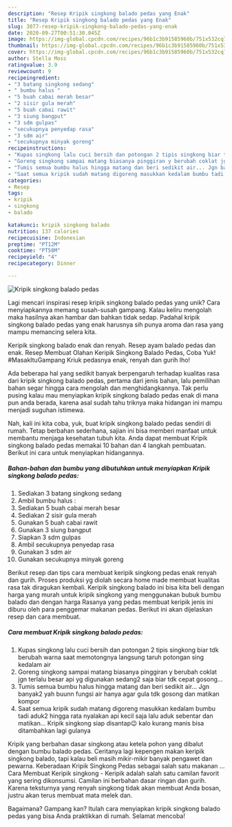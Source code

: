 ```yaml
---
description: "Resep Kripik singkong balado pedas yang Enak"
title: "Resep Kripik singkong balado pedas yang Enak"
slug: 3077-resep-kripik-singkong-balado-pedas-yang-enak
date: 2020-09-27T00:51:30.045Z
image: https://img-global.cpcdn.com/recipes/96b1c3b91585960b/751x532cq70/kripik-singkong-balado-pedas-foto-resep-utama.jpg
thumbnail: https://img-global.cpcdn.com/recipes/96b1c3b91585960b/751x532cq70/kripik-singkong-balado-pedas-foto-resep-utama.jpg
cover: https://img-global.cpcdn.com/recipes/96b1c3b91585960b/751x532cq70/kripik-singkong-balado-pedas-foto-resep-utama.jpg
author: Stella Moss
ratingvalue: 3.9
reviewcount: 9
recipeingredient:
- "3 batang singkong sedang"
- " bumbu halus "
- "5 buah cabai merah besar"
- "2 sisir gula merah"
- "5 buah cabai rawit"
- "3 siung bangput"
- "3 sdm gulpas"
- "secukupnya penyedap rasa"
- "3 sdm air"
- "secukupnya minyak goreng"
recipeinstructions:
- "Kupas singkong lalu cuci bersih dan potongan 2 tipis singkong biar tdk berubah warna saat memotongnya langsung taruh potongan sing kedalam air"
- "Goreng singkong sampai matang biasanya pinggiran y berubah coklat jgn terlalu besar api yg digunakan sedang2 saja biar tdk cepat gosong..."
- "Tumis semua bumbu halus hingga matang dan beri sedikit air... Jgn banyak2 yah buunn fungsi air hanya agar gula tdk gosong dan matikan kompor"
- "Saat semua kripik sudah matang digoreng masukkan kedalam bumbu tadi aduk2 hingga rata nyalakan api kecil saja lalu aduk sebentar dan matikan... Kripik singkong siap disantap😉 kalo kurang manis bisa ditambahkan lagi gulanya"
categories:
- Resep
tags:
- kripik
- singkong
- balado

katakunci: kripik singkong balado 
nutrition: 137 calories
recipecuisine: Indonesian
preptime: "PT12M"
cooktime: "PT58M"
recipeyield: "4"
recipecategory: Dinner

---
```



![Kripik singkong balado pedas](https://img-global.cpcdn.com/recipes/96b1c3b91585960b/751x532cq70/kripik-singkong-balado-pedas-foto-resep-utama.jpg)

Lagi mencari inspirasi resep kripik singkong balado pedas yang unik? Cara menyiapkannya memang susah-susah gampang. Kalau keliru mengolah maka hasilnya akan hambar dan bahkan tidak sedap. Padahal kripik singkong balado pedas yang enak harusnya sih punya aroma dan rasa yang mampu memancing selera kita.

Keripik singkong balado enak dan renyah. Resep ayam balado pedas dan enak. Resep Membuat Olahan Keripik Singkong Balado Pedas, Coba Yuk! #MasakItuGampang Kriuk pedasnya enak, renyah dan gurih lho!

Ada beberapa hal yang sedikit banyak berpengaruh terhadap kualitas rasa dari kripik singkong balado pedas, pertama dari jenis bahan, lalu pemilihan bahan segar hingga cara mengolah dan menghidangkannya. Tak perlu pusing kalau mau menyiapkan kripik singkong balado pedas enak di mana pun anda berada, karena asal sudah tahu triknya maka hidangan ini mampu menjadi suguhan istimewa.


Nah, kali ini kita coba, yuk, buat kripik singkong balado pedas sendiri di rumah. Tetap berbahan sederhana, sajian ini bisa memberi manfaat untuk membantu menjaga kesehatan tubuh kita. Anda dapat membuat Kripik singkong balado pedas memakai 10 bahan dan 4 langkah pembuatan. Berikut ini cara untuk menyiapkan hidangannya.

<!--inarticleads1-->

##### Bahan-bahan dan bumbu yang dibutuhkan untuk menyiapkan Kripik singkong balado pedas:

1. Sediakan 3 batang singkong sedang
1. Ambil  bumbu halus :
1. Sediakan 5 buah cabai merah besar
1. Sediakan 2 sisir gula merah
1. Gunakan 5 buah cabai rawit
1. Gunakan 3 siung bangput
1. Siapkan 3 sdm gulpas
1. Ambil secukupnya penyedap rasa
1. Gunakan 3 sdm air
1. Gunakan secukupnya minyak goreng


Berikut resep dan tips cara membuat keripik singkong pedas enak renyah dan gurih. Proses produksi yg diolah secara home made membuat kualitas rasa tak diragukan kembali. Keripik singkong balado ini bisa kita beli dengan harga yang murah untuk kripik singkong yang menggunakan bubuk bumbu balado dan dengan harga Rasanya yang pedas membuat keripik jenis ini diburu oleh para penggemar makanan pedas. Berikut ini akan dijelaskan resep dan cara membuat. 

<!--inarticleads2-->

##### Cara membuat Kripik singkong balado pedas:

1. Kupas singkong lalu cuci bersih dan potongan 2 tipis singkong biar tdk berubah warna saat memotongnya langsung taruh potongan sing kedalam air
1. Goreng singkong sampai matang biasanya pinggiran y berubah coklat jgn terlalu besar api yg digunakan sedang2 saja biar tdk cepat gosong...
1. Tumis semua bumbu halus hingga matang dan beri sedikit air... Jgn banyak2 yah buunn fungsi air hanya agar gula tdk gosong dan matikan kompor
1. Saat semua kripik sudah matang digoreng masukkan kedalam bumbu tadi aduk2 hingga rata nyalakan api kecil saja lalu aduk sebentar dan matikan... Kripik singkong siap disantap😉 kalo kurang manis bisa ditambahkan lagi gulanya


Kripik yang berbahan dasar singkong atau ketela pohon yang dibalut dengan bumbu balado pedas. Ceritanya lagi kepengen makan keripik singkong balado, tapi kalau beli masih mikir-mikir banyak pengawet dan pewarna. Keberadaan Kripik Singkong Pedas sebagai salah satu makanan … Cara Membuat Keripik singkong - Keripik adalah salah satu camilan favorit yang sering dikonsumsi. Camilan ini berbahan dasar ringan dan gurih. Karena teksturnya yang renyah singkong tidak akan membuat Anda bosan, justru akan terus membuat mata melek dan. 

Bagaimana? Gampang kan? Itulah cara menyiapkan kripik singkong balado pedas yang bisa Anda praktikkan di rumah. Selamat mencoba!
